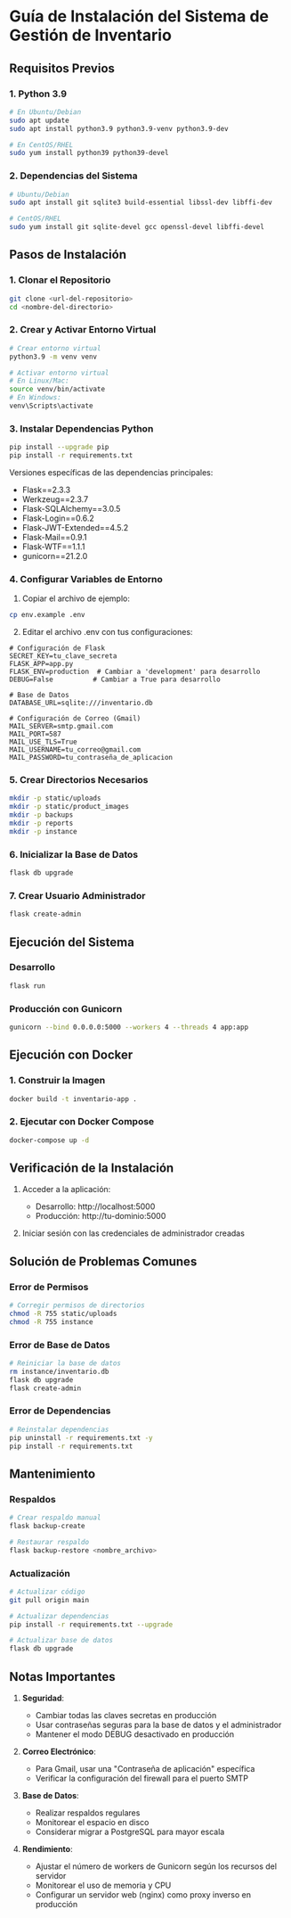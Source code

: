 # Guía de Instalación del Sistema de Gestión de Inventario

## Requisitos Previos

### 1. Python 3.9
```bash
# En Ubuntu/Debian
sudo apt update
sudo apt install python3.9 python3.9-venv python3.9-dev

# En CentOS/RHEL
sudo yum install python39 python39-devel
```

### 2. Dependencias del Sistema
```bash
# Ubuntu/Debian
sudo apt install git sqlite3 build-essential libssl-dev libffi-dev

# CentOS/RHEL
sudo yum install git sqlite-devel gcc openssl-devel libffi-devel
```

## Pasos de Instalación

### 1. Clonar el Repositorio
```bash
git clone <url-del-repositorio>
cd <nombre-del-directorio>
```

### 2. Crear y Activar Entorno Virtual
```bash
# Crear entorno virtual
python3.9 -m venv venv

# Activar entorno virtual
# En Linux/Mac:
source venv/bin/activate
# En Windows:
venv\Scripts\activate
```

### 3. Instalar Dependencias Python
```bash
pip install --upgrade pip
pip install -r requirements.txt
```

Versiones específicas de las dependencias principales:
- Flask==2.3.3
- Werkzeug==2.3.7
- Flask-SQLAlchemy==3.0.5
- Flask-Login==0.6.2
- Flask-JWT-Extended==4.5.2
- Flask-Mail==0.9.1
- Flask-WTF==1.1.1
- gunicorn==21.2.0

### 4. Configurar Variables de Entorno
1. Copiar el archivo de ejemplo:
```bash
cp env.example .env
```

2. Editar el archivo .env con tus configuraciones:
```
# Configuración de Flask
SECRET_KEY=tu_clave_secreta
FLASK_APP=app.py
FLASK_ENV=production  # Cambiar a 'development' para desarrollo
DEBUG=False          # Cambiar a True para desarrollo

# Base de Datos
DATABASE_URL=sqlite:///inventario.db

# Configuración de Correo (Gmail)
MAIL_SERVER=smtp.gmail.com
MAIL_PORT=587
MAIL_USE_TLS=True
MAIL_USERNAME=tu_correo@gmail.com
MAIL_PASSWORD=tu_contraseña_de_aplicacion
```

### 5. Crear Directorios Necesarios
```bash
mkdir -p static/uploads
mkdir -p static/product_images
mkdir -p backups
mkdir -p reports
mkdir -p instance
```

### 6. Inicializar la Base de Datos
```bash
flask db upgrade
```

### 7. Crear Usuario Administrador
```bash
flask create-admin
```

## Ejecución del Sistema

### Desarrollo
```bash
flask run
```

### Producción con Gunicorn
```bash
gunicorn --bind 0.0.0.0:5000 --workers 4 --threads 4 app:app
```

## Ejecución con Docker

### 1. Construir la Imagen
```bash
docker build -t inventario-app .
```

### 2. Ejecutar con Docker Compose
```bash
docker-compose up -d
```

## Verificación de la Instalación

1. Acceder a la aplicación:
   - Desarrollo: http://localhost:5000
   - Producción: http://tu-dominio:5000

2. Iniciar sesión con las credenciales de administrador creadas

## Solución de Problemas Comunes

### Error de Permisos
```bash
# Corregir permisos de directorios
chmod -R 755 static/uploads
chmod -R 755 instance
```

### Error de Base de Datos
```bash
# Reiniciar la base de datos
rm instance/inventario.db
flask db upgrade
flask create-admin
```

### Error de Dependencias
```bash
# Reinstalar dependencias
pip uninstall -r requirements.txt -y
pip install -r requirements.txt
```

## Mantenimiento

### Respaldos
```bash
# Crear respaldo manual
flask backup-create

# Restaurar respaldo
flask backup-restore <nombre_archivo>
```

### Actualización
```bash
# Actualizar código
git pull origin main

# Actualizar dependencias
pip install -r requirements.txt --upgrade

# Actualizar base de datos
flask db upgrade
```

## Notas Importantes

1. **Seguridad**:
   - Cambiar todas las claves secretas en producción
   - Usar contraseñas seguras para la base de datos y el administrador
   - Mantener el modo DEBUG desactivado en producción

2. **Correo Electrónico**:
   - Para Gmail, usar una "Contraseña de aplicación" específica
   - Verificar la configuración del firewall para el puerto SMTP

3. **Base de Datos**:
   - Realizar respaldos regulares
   - Monitorear el espacio en disco
   - Considerar migrar a PostgreSQL para mayor escala

4. **Rendimiento**:
   - Ajustar el número de workers de Gunicorn según los recursos del servidor
   - Monitorear el uso de memoria y CPU
   - Configurar un servidor web (nginx) como proxy inverso en producción
